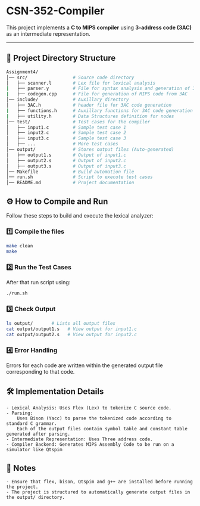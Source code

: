 # CSN-352-Compiler

This project implements a **C to MIPS compiler** using **3-address code (3AC)** as an intermediate representation.  

---

## 📂 Project Directory Structure  
```bash
Assignment4/
│── src/                 # Source code directory
│   ├── scanner.l        # Lex file for lexical analysis
|   ├── parser.y         # File for syntax analysis and generation of 3AC
|   ├── codegen.cpp      # File for generation of MIPS code from 3AC
│── include/             # Auxillary directory
│   ├── 3AC.h            # header file for 3AC code generation
|   ├── functions.h      # Auxillary functions for 3AC code generation
|   ├── utility.h        # Data Structures definition for nodes
│── test/                # Test cases for the compiler
│   ├── input1.c         # Sample test case 1
│   ├── input2.c         # Sample test case 2
│   ├── input3.c         # Sample test case 3
│   ├── ...              # More test cases
│── output/              # Stores output files (Auto-generated)
│   ├── output1.s        # Output of input1.c
│   ├── output2.s        # Output of input2.c
│   ├── output3.s        # Output of input3.c
│── Makefile             # Build automation file
│── run.sh               # Script to execute test cases
│── README.md            # Project documentation


```
## ⚙️ How to Compile and Run  
Follow these steps to build and execute the lexical analyzer:

### 1️⃣ Compile the files 
```bash
make clean
make
```
### 2️⃣ Run the Test Cases
After that run script using:
```bash
./run.sh
```
### 3️⃣ Check Output
```bash
ls output/       # Lists all output files
cat output/output1.s   # View output for input1.c
cat output/output2.s   # View output for input2.c
```
### 4️⃣ Error Handling  
Errors for each code are written within the generated output file corresponding to that code.

## 🛠️ Implementation Details

    - Lexical Analysis: Uses Flex (Lex) to tokenize C source code.
    - Parsing: 
        Uses Bison (Yacc) to parse the tokenized code according to standard C grammar.
        Each of the output files contain symbol table and constant table generated after parsing. 
    - Intermediate Representation: Uses Three address code.
    - Compiler Backend: Generates MIPS Assembly Code to be run on a simulator like Qtspim

## 📌 Notes

    - Ensure that flex, bison, Qtspim and g++ are installed before running the project.
    - The project is structured to automatically generate output files in the output/ directory.
